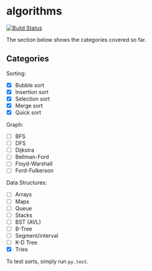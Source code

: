# algorithms

[![Build Status](https://travis-ci.org/huangsam/algorithms.svg?branch=master)](https://travis-ci.org/huangsam/algorithms)

The section below shows the categories covered so far.

## Categories

Sorting:

- [X] Bubble sort
- [X] Insertion sort
- [X] Selection sort
- [X] Merge sort
- [X] Quick sort

Graph:

- [ ] BFS
- [ ] DFS
- [ ] Dijkstra
- [ ] Bellman-Ford
- [ ] Floyd-Warshall
- [ ] Ford-Fulkerson

Data Structures:

- [ ] Arrays
- [ ] Maps
- [ ] Queue
- [ ] Stacks
- [ ] BST (AVL)
- [ ] B-Tree
- [ ] Segment/interval
- [ ] K-D Tree
- [X] Tries

To test sorts, simply run `py.test`.

